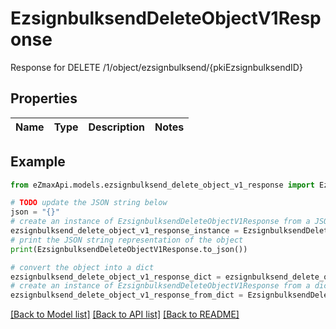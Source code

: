 # EzsignbulksendDeleteObjectV1Response

Response for DELETE /1/object/ezsignbulksend/{pkiEzsignbulksendID}

## Properties

Name | Type | Description | Notes
------------ | ------------- | ------------- | -------------

## Example

```python
from eZmaxApi.models.ezsignbulksend_delete_object_v1_response import EzsignbulksendDeleteObjectV1Response

# TODO update the JSON string below
json = "{}"
# create an instance of EzsignbulksendDeleteObjectV1Response from a JSON string
ezsignbulksend_delete_object_v1_response_instance = EzsignbulksendDeleteObjectV1Response.from_json(json)
# print the JSON string representation of the object
print(EzsignbulksendDeleteObjectV1Response.to_json())

# convert the object into a dict
ezsignbulksend_delete_object_v1_response_dict = ezsignbulksend_delete_object_v1_response_instance.to_dict()
# create an instance of EzsignbulksendDeleteObjectV1Response from a dict
ezsignbulksend_delete_object_v1_response_from_dict = EzsignbulksendDeleteObjectV1Response.from_dict(ezsignbulksend_delete_object_v1_response_dict)
```
[[Back to Model list]](../README.md#documentation-for-models) [[Back to API list]](../README.md#documentation-for-api-endpoints) [[Back to README]](../README.md)


